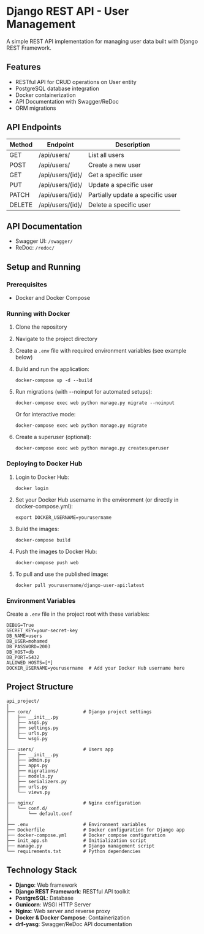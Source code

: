 # Django REST API - User Management

A simple REST API implementation for managing user data built with Django REST Framework.

## Features

- RESTful API for CRUD operations on User entity
- PostgreSQL database integration
- Docker containerization
- API Documentation with Swagger/ReDoc
- ORM migrations

## API Endpoints

| Method | Endpoint | Description |
|--------|----------|-------------|
| GET    | /api/users/ | List all users |
| POST   | /api/users/ | Create a new user |
| GET    | /api/users/{id}/ | Get a specific user |
| PUT    | /api/users/{id}/ | Update a specific user |
| PATCH  | /api/users/{id}/ | Partially update a specific user |
| DELETE | /api/users/{id}/ | Delete a specific user |

## API Documentation

- Swagger UI: `/swagger/`
- ReDoc: `/redoc/`

## Setup and Running

### Prerequisites
- Docker and Docker Compose

### Running with Docker

1. Clone the repository
2. Navigate to the project directory
3. Create a `.env` file with required environment variables (see example below)
4. Build and run the application:
   ```
   docker-compose up -d --build
   ```
5. Run migrations (with --noinput for automated setups):
   ```
   docker-compose exec web python manage.py migrate --noinput
   ```
   
   Or for interactive mode:
   ```
   docker-compose exec web python manage.py migrate
   ```
6. Create a superuser (optional):
   ```
   docker-compose exec web python manage.py createsuperuser
   ```

### Deploying to Docker Hub

1. Login to Docker Hub:
   ```
   docker login
   ```

2. Set your Docker Hub username in the environment (or directly in docker-compose.yml):
   ```
   export DOCKER_USERNAME=yourusername
   ```

3. Build the images:
   ```
   docker-compose build
   ```

4. Push the images to Docker Hub:
   ```
   docker-compose push web
   ```

5. To pull and use the published image:
   ```
   docker pull yourusername/django-user-api:latest
   ```

### Environment Variables

Create a `.env` file in the project root with these variables:

```
DEBUG=True
SECRET_KEY=your-secret-key
DB_NAME=users
DB_USER=mohamed
DB_PASSWORD=2003
DB_HOST=db
DB_PORT=5432
ALLOWED_HOSTS=[*]
DOCKER_USERNAME=yourusername  # Add your Docker Hub username here
```

## Project Structure

```
api_project/
│
├── core/                   # Django project settings
│   ├── __init__.py
│   ├── asgi.py
│   ├── settings.py
│   ├── urls.py
│   └── wsgi.py
│
├── users/                  # Users app
│   ├── __init__.py
│   ├── admin.py
│   ├── apps.py
│   ├── migrations/
│   ├── models.py
│   ├── serializers.py
│   ├── urls.py
│   └── views.py
│
├── nginx/                  # Nginx configuration
│   └── conf.d/
│       └── default.conf
│
├── .env                    # Environment variables
├── Dockerfile              # Docker configuration for Django app
├── docker-compose.yml      # Docker compose configuration
├── init_app.sh             # Initialization script
├── manage.py               # Django management script
└── requirements.txt        # Python dependencies
```

## Technology Stack

- **Django**: Web framework
- **Django REST Framework**: RESTful API toolkit
- **PostgreSQL**: Database
- **Gunicorn**: WSGI HTTP Server
- **Nginx**: Web server and reverse proxy
- **Docker & Docker Compose**: Containerization
- **drf-yasg**: Swagger/ReDoc API documentation
